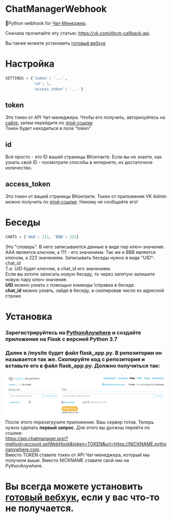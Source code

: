# ChatManagerWebhook
🐍Python webhook for [Чат-Менеджер](https://vk.com/cm).

Сначала прочитайте эту статью: https://vk.com/@cm-callback-api.

Вы также можете установить [готовый вебхук](https://vk.com/yoda5)

# Настройка
```python
SETTINGS = {'token': '...', 
            'id': 1, 
            'access_token': '...'}
```

## token
Это токен от API Чат-менеджера. Чтобы его получить, авторизуйтесь на [сайте](https://chatmanager.pro), затем перейдите по [этой ссылке](https://api.chatmanager.pro/?method=account.getToken)  
Токен будет находиться в поле "token"

## id
Всё просто - это ID вашей страницы ВКонтакте. Если вы не знаете, как узнать свой ID - посмотрите способы в интернете, их достаточное количество.

## access_token
Это токен от вашей страницы ВКонтакте. Токен от приложения VK Admin можно получить по [этой ссылке](https://vk.cc/96T6nM).   Никому не сообщайте его!  

# Беседы
```python
CHATS = {'AAA': 111, 'BBB': 222}
```

Это "словарь". В него записываются данные в виде пар ключ-значение. AAA является ключом, а 111 - его значением. Так же и BBB является ключом, а 222 значением. Записывать беседы нужно в виде "UID": chat_id  
Т.е. UID будет ключом, а chat_id его значением.  
Если вы хотите записать новую беседу, то через запятую запишите новую пару ключ-значение.  
**UID** можно узнать с помощью команды !справка в беседе.  
**chat_id** можно узнать, зайдя в беседу, и скопировав число из адресной строки.


# Установка
### Зарегистрируйтесь на [PythonAnywhere](pythonanywhere.com) и создайте приложение на **Flask** с версией Python 3.7
### Далее в /mysite будет файл flask_app.py. В репозитории он называется так же. Скопируйте код с репозитория и вставьте его в файл flask_app.py. Должно получиться так:
![alt text](example/image.png) 
После этого перезагрузите приложение. Ваш сервер готов. Теперь нужно сделать **первый запрос**. Для этого вы должны перейти по ссылке:  
https://api.chatmanager.pro/?method=account.setWebHook&token=TOKEN&url=https://NICKNAME.pythonanywhere.com.  
Вместо TOKEN ставите токен от API Чат-менеджера, который мы получили выше. Вместо NICKNAME ставите свой ник на PythonAnywhere. 

# Вы всегда можете установить [готовый вебхук](https://vk.com/yoda5), если у вас что-то не получается.
